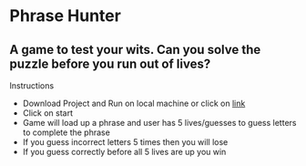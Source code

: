 # Phrase Hunter

## A game to test your wits. Can you solve the puzzle before you run out of lives?

Instructions

- Download Project and Run on local machine or click on [link]("http://phrasehunter.netlify.com/")
- Click on start
- Game will load up a phrase and user has 5 lives/guesses to guess letters to complete the phrase
- If you guess incorrect letters 5 times then you will lose
- If you guess correctly before all 5 lives are up you win
